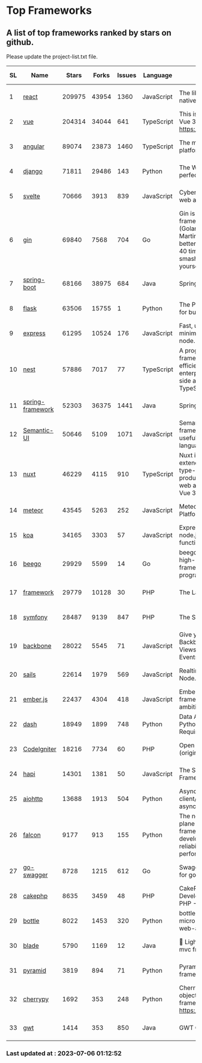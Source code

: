 # Top Frameworks
## A list of top frameworks ranked by stars on github.  
Please update the project-list.txt file.

| SL| Name  | Stars| Forks| Issues | Language | Description | Last Commit |
| --| ------| -----| ---- | ------ | -------- | ----------- | ----------- |
| 1 | [react](https://github.com/facebook/react) | 209975 | 43954 | 1360 | JavaScript | The library for web and native user interfaces | 2023-07-05 21:23:43 |
| 2 | [vue](https://github.com/vuejs/vue) | 204314 | 34044 | 641 | TypeScript | This is the repo for Vue 2. For Vue 3, go to https://github.com/vuejs/core | 2023-04-27 09:43:19 |
| 3 | [angular](https://github.com/angular/angular) | 89074 | 23873 | 1460 | TypeScript | The modern web developer’s platform | 2023-07-05 11:58:35 |
| 4 | [django](https://github.com/django/django) | 71811 | 29486 | 143 | Python | The Web framework for perfectionists with deadlines. | 2023-07-05 07:45:50 |
| 5 | [svelte](https://github.com/sveltejs/svelte) | 70666 | 3913 | 839 | JavaScript | Cybernetically enhanced web apps | 2023-07-05 14:12:59 |
| 6 | [gin](https://github.com/gin-gonic/gin) | 69840 | 7568 | 704 | Go | Gin is a HTTP web framework written in Go (Golang). It features a Martini-like API with much better performance -- up to 40 times faster. If you need smashing performance, get yourself some Gin. | 2023-06-05 01:52:39 |
| 7 | [spring-boot](https://github.com/spring-projects/spring-boot) | 68166 | 38975 | 684 | Java | Spring Boot | 2023-07-05 20:29:03 |
| 8 | [flask](https://github.com/pallets/flask) | 63506 | 15755 | 1 | Python | The Python micro framework for building web applications. | 2023-07-01 16:24:20 |
| 9 | [express](https://github.com/expressjs/express) | 61295 | 10524 | 176 | JavaScript | Fast, unopinionated, minimalist web framework for node. | 2023-05-16 01:53:48 |
| 10 | [nest](https://github.com/nestjs/nest) | 57886 | 7017 | 77 | TypeScript | A progressive Node.js framework for building efficient, scalable, and enterprise-grade server-side applications with TypeScript/JavaScript 🚀 | 2023-07-04 07:31:48 |
| 11 | [spring-framework](https://github.com/spring-projects/spring-framework) | 52303 | 36375 | 1441 | Java | Spring Framework | 2023-07-05 18:23:17 |
| 12 | [Semantic-UI](https://github.com/Semantic-Org/Semantic-UI) | 50646 | 5109 | 1071 | JavaScript | Semantic is a UI component framework based around useful principles from natural language. | 2023-01-11 17:05:32 |
| 13 | [nuxt](https://github.com/nuxt/nuxt) | 46229 | 4115 | 910 | TypeScript | Nuxt is an intuitive and extendable way to create type-safe, performant and production-grade full-stack web apps and websites with Vue 3. | 2023-07-05 21:42:25 |
| 14 | [meteor](https://github.com/meteor/meteor) | 43545 | 5263 | 252 | JavaScript | Meteor, the JavaScript App Platform | 2023-06-01 19:53:32 |
| 15 | [koa](https://github.com/koajs/koa) | 34165 | 3303 | 57 | JavaScript | Expressive middleware for node.js using ES2017 async functions | 2023-05-17 07:50:49 |
| 16 | [beego](https://github.com/beego/beego) | 29929 | 5599 | 14 | Go | beego is an open-source, high-performance web framework for the Go programming language. | 2023-07-02 14:07:59 |
| 17 | [framework](https://github.com/laravel/framework) | 29779 | 10128 | 30 | PHP | The Laravel Framework. | 2023-07-05 16:02:49 |
| 18 | [symfony](https://github.com/symfony/symfony) | 28487 | 9139 | 847 | PHP | The Symfony PHP framework | 2023-07-05 13:05:44 |
| 19 | [backbone](https://github.com/jashkenas/backbone) | 28022 | 5545 | 71 | JavaScript | Give your JS App some Backbone with Models, Views, Collections, and Events | 2023-01-04 11:09:21 |
| 20 | [sails](https://github.com/balderdashy/sails) | 22614 | 1979 | 569 | JavaScript | Realtime MVC Framework for Node.js | 2023-06-23 21:57:40 |
| 21 | [ember.js](https://github.com/emberjs/ember.js) | 22437 | 4304 | 418 | JavaScript | Ember.js - A JavaScript framework for creating ambitious web applications | 2023-06-30 20:11:09 |
| 22 | [dash](https://github.com/plotly/dash) | 18949 | 1899 | 748 | Python | Data Apps & Dashboards for Python. No JavaScript Required. | 2023-06-29 19:46:37 |
| 23 | [CodeIgniter](https://github.com/bcit-ci/CodeIgniter) | 18216 | 7734 | 60 | PHP | Open Source PHP Framework (originally from EllisLab) | 2023-04-07 17:57:13 |
| 24 | [hapi](https://github.com/hapijs/hapi) | 14301 | 1381 | 50 | JavaScript | The Simple, Secure Framework Developers Trust | 2023-04-24 22:09:20 |
| 25 | [aiohttp](https://github.com/aio-libs/aiohttp) | 13688 | 1913 | 504 | Python | Asynchronous HTTP client/server framework for asyncio and Python | 2023-07-04 18:14:15 |
| 26 | [falcon](https://github.com/falconry/falcon) | 9177 | 913 | 155 | Python | The no-magic web data plane API and microservices framework for Python developers, with a focus on reliability, correctness, and performance at scale. | 2023-06-04 18:45:06 |
| 27 | [go-swagger](https://github.com/go-swagger/go-swagger) | 8728 | 1215 | 612 | Go | Swagger 2.0 implementation for go | 2023-07-01 05:17:38 |
| 28 | [cakephp](https://github.com/cakephp/cakephp) | 8635 | 3459 | 48 | PHP | CakePHP: The Rapid Development Framework for PHP - Official Repository | 2023-07-02 02:46:29 |
| 29 | [bottle](https://github.com/bottlepy/bottle) | 8022 | 1453 | 320 | Python | bottle.py is a fast and simple micro-framework for python web-applications. | 2022-09-05 15:24:52 |
| 30 | [blade](https://github.com/lets-blade/blade) | 5790 | 1169 | 12 | Java | :rocket: Lightning fast and elegant mvc framework for Java8 | 2023-06-16 05:18:49 |
| 31 | [pyramid](https://github.com/Pylons/pyramid) | 3819 | 894 | 71 | Python | Pyramid - A Python web framework | 2023-05-11 06:49:29 |
| 32 | [cherrypy](https://github.com/cherrypy/cherrypy) | 1692 | 353 | 248 | Python | CherryPy is a pythonic, object-oriented HTTP framework.      https://cherrypy.dev | 2023-05-04 23:04:12 |
| 33 | [gwt](https://github.com/gwtproject/gwt) | 1414 | 353 | 850 | Java | GWT Open Source Project | 2023-07-03 13:48:40 |

### Last updated at : 2023-07-06 01:12:52

